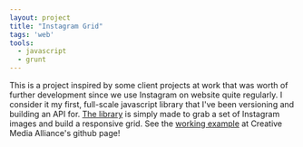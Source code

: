 ```yaml
---
layout: project
title: "Instagram Grid"
tags: 'web'
tools:
  - javascript
  - grunt
---
```


This is a project inspired by some client projects at work that was worth of further development since we use Instagram on website quite regularly. I consider it my first, full-scale javascript library that I've been versioning and building an API for. [The library](https://github.com/cmaseattle/instagram-grid) is simply made to grab a set of Instagram images and build a responsive grid. See the [working example](http://cmaseattle.github.io/instagram-grid/) at Creative Media Alliance's github page!